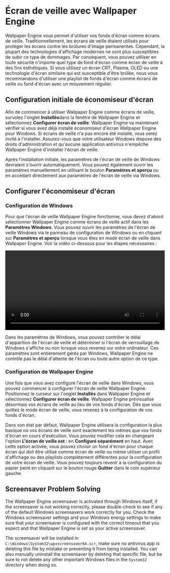 # Écran de veille avec Wallpaper Engine

Wallpaper Engine vous permet d'utiliser vos fonds d'écran comme écrans de veille. Traditionnellement, les écrans de veille étaient utilisés pour protéger les écrans contre les brûlures d'image permanentes. Cependant, la plupart des technologies d'affichage modernes ne sont plus susceptibles de subir ce type de dommages. Par conséquent, vous pouvez utiliser en toute sécurité n'importe quel type de fond d'écran comme écran de veille à des fins esthétiques. Si vous utilisez un écran CRT, Plasma, OLED ou une technologie d'écran similaire qui est susceptible d'être brûlée, nous vous recommandons d'utiliser une playlist de fonds d'écran comme écrans de veille ou fond d'écran avec un mouvement régulier.

## Configuration initiale de économiseur d'écran

Afin de commencer à utiliser Wallpaper Engine comme écrans de veille, survolez l'onglet **Installés**dans la fenêtre de Wallpaper Engine et sélectionnez **Configurer écran de veille**. Wallpaper Engine va maintenant vérifier si vous avez déjà installé économiseur d'écran Wallpaper Engine pour Windows. Si écrans de veille n'a pas encore été installé, vous serez invité à l'installer. Assurez-vous que votre utilisateur Windows dispose des droits d'administration et qu'aucune application antivirus n'empêche Wallpaper Engine d'installer l'écran de veille.

Après l'installation initiale, les paramètres de l'écran de veille de Windows devraient s'ouvrir automatiquement. Vous pouvez également ouvrir les paramètres manuellement en utilisant le bouton **Paramètres et aperçu** ou en accédant directement aux paramètres de l'écran de veille via Windows.

## Configurer l'économiseur d'écran

### Configuration de Windows

Pour que l'écran de veille Wallpaper Engine fonctionne, vous devez d'abord sélectionner Wallpaper Engine comme écrans de veille actif dans les **Paramètres Windows**. Vous pouvez ouvrir les paramètres de l'écran de veille Windows via le panneau de configuration de Windows ou en cliquant sur **Paramètres et aperçu** lorsque vous êtes en mode écran de veille dans Wallpaper Engine. Voir la vidéo ci-dessous pour les étapes nécessaires :

<video width="100%" controls autoplay loop>
  <source src="/videos/screensaver_setup.mp4" type="video/mp4">
  Your browser does not support the video tag.
</video>

Dans les paramètres de Windows, vous pouvez contrôler le délai d'apparition de l'écran de veille et déterminer si l'écran de verrouillage de Windows s'affiche ou non lorsque vous revenez sur votre ordinateur. Ces paramètres sont entièrement gérés par Windows, Wallpaper Engine ne contrôle pas le délai d'attente de l'écran ou toute autre option de ce type.

### Configuration de Wallpaper Engine

Une fois que vous avez configuré l'écran de veille dans Windows, vous pouvez commencer à configurer l'écran de veille Wallpaper Engine. Positionnez le curseur sur l'onglet **Installés** dans Wallpaper Engine et sélectionnez **Configurer écran de veille**. Wallpaper Engine prévisualise désormais vos écrans de veille au lieu de vos fonds d'écran. Dès que vous quittez le mode écran de veille, vous revenez à la configuration de vos fonds d'écran.

Dans son état par défaut, Wallpaper Engine utilisera la configuration la plus basique où vos écrans de veille sont exactement les mêmes que vos fonds d'écran en cours d'exécution. Vous pouvez modifier cela en changeant l'option **L'écran de veille est :** en **Configuré séparément** en haut. Avec cette option activée, vous pouvez choisir un fond d'écran pour chaque écran qui doit être utilisé comme écran de veille ou même utiliser un profil d'affichage ou des playlists complètement différentes pour la configuration de votre écran de veille. Vous pouvez toujours revenir à la configuration du papier peint en cliquant sur le bouton rouge **Quitter** dans le coin supérieur gauche.

## Screensaver Problem Solving

The Wallpaper Engine screensaver is activated through Windows itself, if the screensaver is not working correctly, please double-check to see if any of the default Windows screensavers work correctly for you. Check the Windows screensaver settings and your Windows energy settings to make sure that your screensaver is configured with the correct timeout that you expect and that Wallpaper Engine is set as your active screensaver.

The screensaver will be installed in `C:\Windows\System32\wpxscreensaver64.scr`, make sure no antivirus app is deleting this file by mistake or preventing it from being installed. You can also manually uninstall the screensaver by deleting that specific file, but be sure to not delete any other important Windows files in the `System32` directory when doing so.